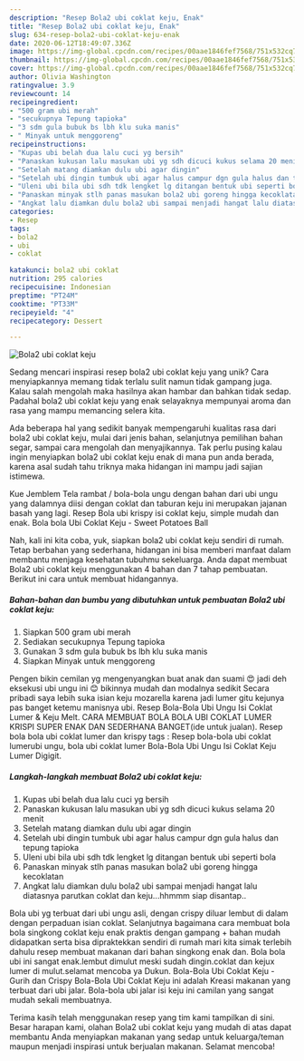 ```yaml
---
description: "Resep Bola2 ubi coklat keju, Enak"
title: "Resep Bola2 ubi coklat keju, Enak"
slug: 634-resep-bola2-ubi-coklat-keju-enak
date: 2020-06-12T18:49:07.336Z
image: https://img-global.cpcdn.com/recipes/00aae1846fef7568/751x532cq70/bola2-ubi-coklat-keju-foto-resep-utama.jpg
thumbnail: https://img-global.cpcdn.com/recipes/00aae1846fef7568/751x532cq70/bola2-ubi-coklat-keju-foto-resep-utama.jpg
cover: https://img-global.cpcdn.com/recipes/00aae1846fef7568/751x532cq70/bola2-ubi-coklat-keju-foto-resep-utama.jpg
author: Olivia Washington
ratingvalue: 3.9
reviewcount: 14
recipeingredient:
- "500 gram ubi merah"
- "secukupnya Tepung tapioka"
- "3 sdm gula bubuk bs lbh klu suka manis"
- " Minyak untuk menggoreng"
recipeinstructions:
- "Kupas ubi belah dua lalu cuci yg bersih"
- "Panaskan kukusan lalu masukan ubi yg sdh dicuci kukus selama 20 menit"
- "Setelah matang diamkan dulu ubi agar dingin"
- "Setelah ubi dingin tumbuk ubi agar halus campur dgn gula halus dan tepung tapioka"
- "Uleni ubi bila ubi sdh tdk lengket lg ditangan bentuk ubi seperti bola"
- "Panaskan minyak stlh panas masukan bola2 ubi goreng hingga kecoklatan"
- "Angkat lalu diamkan dulu bola2 ubi sampai menjadi hangat lalu diatasnya parutkan coklat dan keju...hhmmm siap disantap.."
categories:
- Resep
tags:
- bola2
- ubi
- coklat

katakunci: bola2 ubi coklat 
nutrition: 295 calories
recipecuisine: Indonesian
preptime: "PT24M"
cooktime: "PT33M"
recipeyield: "4"
recipecategory: Dessert

---
```



![Bola2 ubi coklat keju](https://img-global.cpcdn.com/recipes/00aae1846fef7568/751x532cq70/bola2-ubi-coklat-keju-foto-resep-utama.jpg)

Sedang mencari inspirasi resep bola2 ubi coklat keju yang unik? Cara menyiapkannya memang tidak terlalu sulit namun tidak gampang juga. Kalau salah mengolah maka hasilnya akan hambar dan bahkan tidak sedap. Padahal bola2 ubi coklat keju yang enak selayaknya mempunyai aroma dan rasa yang mampu memancing selera kita.

Ada beberapa hal yang sedikit banyak mempengaruhi kualitas rasa dari bola2 ubi coklat keju, mulai dari jenis bahan, selanjutnya pemilihan bahan segar, sampai cara mengolah dan menyajikannya. Tak perlu pusing kalau ingin menyiapkan bola2 ubi coklat keju enak di mana pun anda berada, karena asal sudah tahu triknya maka hidangan ini mampu jadi sajian istimewa.

Kue Jemblem Tela rambat / bola-bola ungu dengan bahan dari ubi ungu yang dalamnya diisi dengan coklat dan taburan keju ini merupakan jajanan basah yang lagi. Resep Bola ubi krispy isi coklat keju, simple mudah dan enak. Bola bola Ubi Coklat Keju - Sweet Potatoes Ball


Nah, kali ini kita coba, yuk, siapkan bola2 ubi coklat keju sendiri di rumah. Tetap berbahan yang sederhana, hidangan ini bisa memberi manfaat dalam membantu menjaga kesehatan tubuhmu sekeluarga. Anda dapat membuat Bola2 ubi coklat keju menggunakan 4 bahan dan 7 tahap pembuatan. Berikut ini cara untuk membuat hidangannya.

<!--inarticleads1-->

##### Bahan-bahan dan bumbu yang dibutuhkan untuk pembuatan Bola2 ubi coklat keju:

1. Siapkan 500 gram ubi merah
1. Sediakan secukupnya Tepung tapioka
1. Gunakan 3 sdm gula bubuk bs lbh klu suka manis
1. Siapkan  Minyak untuk menggoreng


Pengen bikin cemilan yg mengenyangkan buat anak dan suami 😍 jadi deh eksekusi ubi ungu ini 😊 bikinnya mudah dan modalnya sedikit Secara pribadi saya lebih suka isian keju mozarella karena jadi lumer gitu kejunya pas banget ketemu manisnya ubi. Resep Bola-Bola Ubi Ungu Isi Coklat Lumer &amp; Keju Melt. CARA MEMBUAT BOLA BOLA UBI COKLAT LUMER KRISPI SUPER ENAK DAN SEDERHANA BANGET(ide untuk jualan). Resep bola bola ubi coklat lumer dan krispy tags : Resep bola-bola ubi coklat lumerubi ungu, bola ubi coklat lumer Bola-Bola Ubi Ungu Isi Coklat Keju Lumer Digigit. 

<!--inarticleads2-->

##### Langkah-langkah membuat Bola2 ubi coklat keju:

1. Kupas ubi belah dua lalu cuci yg bersih
1. Panaskan kukusan lalu masukan ubi yg sdh dicuci kukus selama 20 menit
1. Setelah matang diamkan dulu ubi agar dingin
1. Setelah ubi dingin tumbuk ubi agar halus campur dgn gula halus dan tepung tapioka
1. Uleni ubi bila ubi sdh tdk lengket lg ditangan bentuk ubi seperti bola
1. Panaskan minyak stlh panas masukan bola2 ubi goreng hingga kecoklatan
1. Angkat lalu diamkan dulu bola2 ubi sampai menjadi hangat lalu diatasnya parutkan coklat dan keju...hhmmm siap disantap..


Bola ubi yg terbuat dari ubi ungu asli, dengan crispy diluar lembut di dalam dengan perpaduan isian coklat. Selanjutnya bagaimana cara membuat bola bola singkong coklat keju enak praktis dengan gampang + bahan mudah didapatkan serta bisa dipraktekkan sendiri di rumah mari kita simak terlebih dahulu resep membuat makanan dari bahan singkong enak dan. Bola bola ubi ini sangat enak.lembut dimulut meski sudah dingin.coklat dan kejux lumer di mulut.selamat mencoba ya Dukun. Bola-Bola Ubi Coklat Keju - Gurih dan Crispy Bola-Bola Ubi Coklat Keju ini adalah Kreasi makanan yang terbuat dari ubi jalar. Bola-bola ubi jalar isi keju ini camilan yang sangat mudah sekali membuatnya. 

Terima kasih telah menggunakan resep yang tim kami tampilkan di sini. Besar harapan kami, olahan Bola2 ubi coklat keju yang mudah di atas dapat membantu Anda menyiapkan makanan yang sedap untuk keluarga/teman maupun menjadi inspirasi untuk berjualan makanan. Selamat mencoba!
